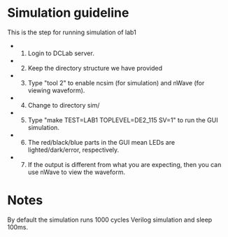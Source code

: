 # Simulation guideline

This is the step for running simulation of lab1
- 1. Login to DCLab server.
- 2. Keep the directory structure we have provided
- 3. Type "tool 2" to enable ncsim (for simulation) and
   nWave (for viewing waveform).
- 4. Change to directory sim/
- 5. Type "make TEST=LAB1 TOPLEVEL=DE2_115 SV=1" to
   run the GUI simulation.
- 6. The red/black/blue parts in the GUI mean LEDs
   are lighted/dark/error, respectively.
- 7. If the output is different from what you
   are expecting, then you can use nWave to view
   the waveform.

# Notes

By default the simulation runs 1000 cycles Verilog
simulation and sleep 100ms.
